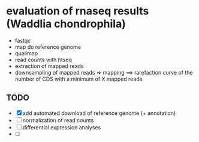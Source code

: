 
# evaluation of rnaseq results (Waddlia chondrophila)

- fastqc
- map do reference genome
- qualimap
- read counts with htseq
- extraction of mapped reads
- downsampling of mapped reads => mapping ==> rarefaction curve of the number of CDS with a minimum of X mapped reads

## TODO

- [X] add automated download of reference genome (+ annotation)
- [ ] normalization of read counts
- [ ] differential expression analyses
- [ ] 
